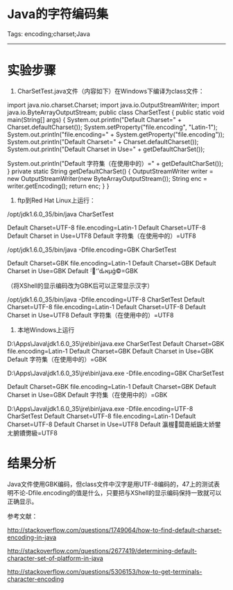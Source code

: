 # Java的字符编码集
Tags: encoding;charset;Java

------

# 实验步骤

1. CharSetTest.java文件（内容如下）在Windows下编译为class文件：

 

 import java.nio.charset.Charset; 
 import java.io.OutputStreamWriter; 
 import java.io.ByteArrayOutputStream; 
 public class CharSetTest { 
  public static void main(String[] args) { 
   System.out.println("Default Charset=" + Charset.defaultCharset()); 
   System.setProperty("file.encoding", "Latin-1"); 
   System.out.println("file.encoding=" + System.getProperty("file.encoding")); 
   System.out.println("Default Charset=" + Charset.defaultCharset()); 
   System.out.println("Default Charset in Use=" + getDefaultCharSet());

   System.out.println("Default 字符集（在使用中的）=" + getDefaultCharSet()); 
  } 
  private static String getDefaultCharSet() { 
   OutputStreamWriter writer = new OutputStreamWriter(new ByteArrayOutputStream()); 
   String enc = writer.getEncoding(); 
   return enc; 
  } 
 } 
 

1. ftp到Red Hat Linux上运行：

 

/opt/jdk1.6.0_35/bin/java CharSetTest

Default Charset=UTF-8 
file.encoding=Latin-1 
Default Charset=UTF-8 
Default Charset in Use=UTF8 
Default 字符集（在使用中的）=UTF8

 

/opt/jdk1.6.0_35/bin/java -Dfile.encoding=GBK CharSetTest

Default Charset=GBK 
file.encoding=Latin-1 
Default Charset=GBK 
Default Charset in Use=GBK 
Default ؖ·՚ʹԃאµģ©=GBK

（将XShell的显示编码改为GBK后可以正常显示汉字）

 

/opt/jdk1.6.0_35/bin/java -Dfile.encoding=UTF-8 CharSetTest 
Default Charset=UTF-8 
file.encoding=Latin-1 
Default Charset=UTF-8 
Default Charset in Use=UTF8 
Default 字符集（在使用中的）=UTF8

 

1. 本地Windows上运行

 

D:\Apps\Java\jdk1.6.0_35\jre\bin\java.exe CharSetTest 
Default Charset=GBK 
file.encoding=Latin-1 
Default Charset=GBK 
Default Charset in Use=GBK 
Default 字符集（在使用中的）=GBK


 

D:\Apps\Java\jdk1.6.0_35\jre\bin\java.exe -Dfile.encoding=GBK CharSetTest

Default Charset=GBK 
file.encoding=Latin-1 
Default Charset=GBK 
Default Charset in Use=GBK 
Default 字符集（在使用中的）=GBK

 

D:\Apps\Java\jdk1.6.0_35\jre\bin\java.exe -Dfile.encoding=UTF-8 CharSetTest 
Default Charset=UTF-8 
file.encoding=Latin-1 
Default Charset=UTF-8 
Default Charset in Use=UTF8 
Default 瀛楃闆嗭紙鍦ㄤ娇鐢ㄤ腑鐨勶級=UTF8

 

# 结果分析

Java文件使用GBK编码，但class文件中汉字是用UTF-8编码的，47上的测试表明不论-Dfile.encoding的值是什么，只要把与XShell的显示编码保持一致就可以正确显示。

 

参考文献：

 http://stackoverflow.com/questions/1749064/how-to-find-default-charset-encoding-in-java 

 http://stackoverflow.com/questions/2677419/determining-default-character-set-of-platform-in-java 

 http://stackoverflow.com/questions/5306153/how-to-get-terminals-character-encoding